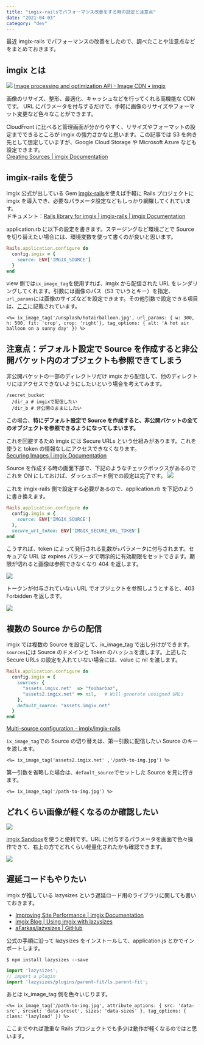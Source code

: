 ```yaml
---
title: "imgix-railsでパフォーマンス改善をする時の設定と注意点"
date: "2021-04-03"
category: "dev"
---
```


最近 imgix-rails でパフォーマンスの改善をしたので、調べたことや注意点などをまとめておきます。

## imgix とは

![](image1.png)
[Image processing and optimization API - Image CDN • imgix](https://www.imgix.com/)

画像のリサイズ、整形、最適化、キャッシュなどを行ってくれる高機能な CDN です。
URL にパラメータを付与するだけで、手軽に画像のリサイズやフォーマット変更など色々なことができます。

CloudFront に比べると管理画面が分かりやすく、リサイズやフォーマットの設定までできるところが imgix の強力さかなと思います。この記事では S3 を向き先として想定していますが、Google Cloud Storage や Microsoft Azure なども設定できます。  
[Creating Sources | imgix Documentation](https://docs.imgix.com/setup/creating-sources)

## imgix-rails を使う

imgix 公式が出している Gem [imgix-rails](https://github.com/imgix/imgix-rails)を使えば手軽に Rails プロジェクトに imgix を導入でき、必要なパラメータ設定などもしっかり網羅してくれています。  
ドキュメント：[Rails library for imgix | imgix-rails | imgix Documentation](https://docs.imgix.com/libraries/imgix-rails)

application.rb に以下の設定を書きます。ステージングなど環境ごとで Source を切り替えたい場合には、環境変数を使って書くのが良いと思います。

```rb:application.rb
Rails.application.configure do
  config.imgix = {
    source: ENV['IMGIX_SOURCE']
  }
end
```

view 側では`ix_image_tag`を使用すれば、imgix から配信された URL をレンダリングしてくれます。引数には画像のパス（S3 でいうとキー）を指定、`url_params`には画像のサイズなどを設定できます。その他引数で設定できる項目は、[ここ](https://github.com/imgix/imgix-rails#ix_image_tag)に記載されています。

```erb
<%= ix_image_tag('/unsplash/hotairballoon.jpg', url_params: { w: 300, h: 500, fit: 'crop', crop: 'right'}, tag_options: { alt: 'A hot air balloon on a sunny day' }) %>
```

## 注意点：デフォルト設定で Source を作成すると非公開バケット内のオブジェクトも参照できてしまう

非公開バケットの一部のディレクトリだけ imgix から配信して、他のディレクトリにはアクセスできないようにしたいという場合を考えてみます。

```shell
/secret_bucket
  /dir_a # imgixで配信したい
  /dir_b # 非公開のままにしたい
```

この場合、**特にデフォルト設定で Source を作成すると、非公開バケットの全てのオブジェクトを参照できるようになってしまいます。**

これを回避するため imgix には Secure URLs という仕組みがあります。これを使うと token の情報なしにアクセスできなくなります。  
[Securing Images | imgix Documentation](https://docs.imgix.com/setup/securing-images#expiring-urls)

Source を作成する時の画面下部で、下記のようなチェックボックスがあるのでこれを ON にしておけば、ダッシュボード側での設定は完了です。
![](image2.png)

これを imgix-rails 側で設定する必要があるので、application.rb を下記のように書き換えます。

```rb:application.rb
Rails.application.configure do
  config.imgix = {
    source: ENV['IMGIX_SOURCE']
  },
  secure_url_token: ENV['IMGIX_SECURE_URL_TOKEN']
end
```

こうすれば、token によって発行される乱数が`s`パラメータに付与されます。セキュアな URL は expires パラメータで明示的に有効期限をセットできます。期限が切れると画像は参照できなくなり 404 を返します。

![](image3.png)

トークンが付与されていない URL でオブジェクトを参照しようとすると、403 Forbidden を返します。

![](image4.png)

## 複数の Source からの配信

imgix では複数の Source を設定して、ix_image_tag で出し分けができます。`sources`には Source のドメインと Token のハッシュを渡します。上述した Secure URLs の設定を入れていない場合には、value に nil を渡します。

```rb:application.rb
Rails.application.configure do
  config.imgix = {
    sources: {
      "assets.imgix.net"  => "foobarbaz",
      "assets2.imgix.net" => nil,   # Will generate unsigned URLs
    },
    default_source: "assets.imgix.net"
  }
end
```

[Multi-source configuration - imgix/imgix-rails](https://github.com/imgix/imgix-rails#multi-source-configuration)

`ix_image_tag`での Source の切り替えは、第一引数に配信したい Source のキーを渡します。

```erb
<%= ix_image_tag('assets2.imgix.net' ,'/path-to-img.jpg') %>
```

第一引数を省略した場合は、`default_source`でセットした Source を見に行きます。

```erb
<%= ix_image_tag('/path-to-img.jpg') %>
```

## どれくらい画像が軽くなるのか確認したい

![](image5.png)

[imgix Sandbox](https://sandbox.imgix.com/create)を使うと便利です。URL に付与するパラメータを画面で色々操作できて、右上の方でどれくらい軽量化されたかも確認できます。

![](image6.png)

## 遅延コードもやりたい

imgix が推している lazysizes という遅延ロード用のライブラリに関しても書いておきます。

- [Improving Site Performance | imgix Documentation](https://docs.imgix.com/best-practices/improving-site-performance#lazy-loading-and-responsive-images-with-imgixjs)
- [imgix Blog | Using imgix with lazysizes](https://blog.imgix.com/2016/05/02/imgix-lazysizes)
- [aFarkas/lazysizes | GitHub](https://github.com/aFarkas/lazysizes)

公式の手順に沿って lazysizes をインストールして、application.js とかでインポートします。

```shell
$ npm install lazysizes --save
```

```js:application.js
import 'lazysizes';
// import a plugin
import 'lazysizes/plugins/parent-fit/ls.parent-fit';
```

あとは ix_image_tag 側を色々いじります。

```erb
<%= ix_image_tag('/path-to-img.jpg', attribute_options: { src: 'data-src', srcset: 'data-srcset', sizes: 'data-sizes' }, tag_options: { class: 'lazyload' }) %>
```

ここまでやれば激重な Rails プロジェクトでも多少は動作が軽くなるのではと思います。
